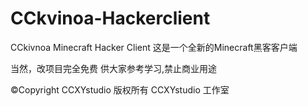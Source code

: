 # CCkvinoa-Hackerclient
CCkivnoa Minecraft Hacker Client
这是一个全新的Minecraft黑客客户端

当然，改项目完全免费
供大家参考学习,禁止商业用途


©Copyright CCXYstudio
版权所有 CCXYstudio 工作室
